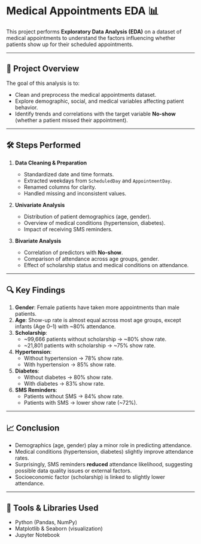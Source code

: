 # Medical Appointments EDA 📊

This project performs **Exploratory Data Analysis (EDA)** on a dataset of medical appointments to understand the factors influencing whether patients show up for their scheduled appointments.

---

## 📌 Project Overview
The goal of this analysis is to:
- Clean and preprocess the medical appointments dataset.
- Explore demographic, social, and medical variables affecting patient behavior.
- Identify trends and correlations with the target variable **No-show** (whether a patient missed their appointment).

---

## 🛠️ Steps Performed
1. **Data Cleaning & Preparation**
   - Standardized date and time formats.
   - Extracted weekdays from `ScheduledDay` and `AppointmentDay`.
   - Renamed columns for clarity.
   - Handled missing and inconsistent values.

2. **Univariate Analysis**
   - Distribution of patient demographics (age, gender).
   - Overview of medical conditions (hypertension, diabetes).
   - Impact of receiving SMS reminders.

3. **Bivariate Analysis**
   - Correlation of predictors with **No-show**.
   - Comparison of attendance across age groups, gender.
   - Effect of scholarship status and medical conditions on attendance.

---

## 🔍 Key Findings
1. **Gender**: Female patients have taken more appointments than male patients.  
2. **Age**: Show-up rate is almost equal across most age groups, except infants (Age 0–1) with ~80% attendance.   
3. **Scholarship**:  
   - ~99,666 patients without scholarship → ~80% show rate.  
   - ~21,801 patients with scholarship → ~75% show rate.  
4. **Hypertension**:  
   - Without hypertension → 78% show rate.  
   - With hypertension → 85% show rate.  
5. **Diabetes**:  
   - Without diabetes → 80% show rate.  
   - With diabetes → 83% show rate.  
6. **SMS Reminders**:  
   - Patients without SMS → 84% show rate.  
   - Patients with SMS → lower show rate (~72%).  

---

## 📈 Conclusion
- Demographics (age, gender) play a minor role in predicting attendance.  
- Medical conditions (hypertension, diabetes) slightly improve attendance rates.  
- Surprisingly, SMS reminders **reduced** attendance likelihood, suggesting possible data quality issues or external factors.  
- Socioeconomic factor (scholarship) is linked to slightly lower attendance.  

---

## 🧰 Tools & Libraries Used
- Python (Pandas, NumPy)
- Matplotlib & Seaborn (visualization)
- Jupyter Notebook
